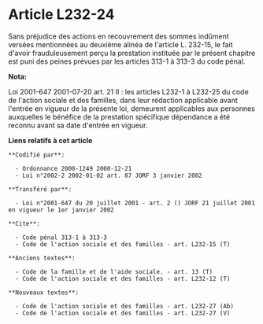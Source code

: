 # Article L232-24

Sans préjudice des actions en recouvrement des sommes indûment versées mentionnées au deuxième alinéa de l'article L. 232-15,
le fait d'avoir frauduleusement perçu la prestation instituée par le présent chapitre est puni des peines prévues par les
articles 313-1 à 313-3 du code pénal.

**Nota:**

Loi 2001-647 2001-07-20 art. 21 II : les articles L232-1 à L232-25 du code de l'action sociale et des familles, dans leur
rédaction applicable avant l'entrée en vigueur de la présente loi, demeurent applicables aux personnes auxquelles le bénéfice
de la prestation spécifique dépendance a été reconnu avant sa date d'entrée en vigueur.

**Liens relatifs à cet article**

	**Codifié par**:

	  - Ordonnance 2000-1249 2000-12-21
	  - Loi n°2002-2 2002-01-02 art. 87 JORF 3 janvier 2002

	**Transféré par**:

	  - Loi n°2001-647 du 20 juillet 2001 - art. 2 () JORF 21 juillet 2001 en vigueur le 1er janvier 2002

	**Cite**:

	  - Code pénal 313-1 à 313-3
	  - Code de l'action sociale et des familles - art. L232-15 (T)

	**Anciens textes**:

	  - Code de la famille et de l'aide sociale. - art. 13 (T)
	  - Code de l'action sociale et des familles - art. L232-12 (T)

	**Nouveaux textes**:

	  - Code de l'action sociale et des familles - art. L232-27 (Ab)
	  - Code de l'action sociale et des familles - art. L232-27 (V)
